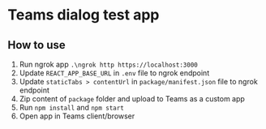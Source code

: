 # Teams dialog test app
## How to use
1. Run ngrok app ``.\ngrok http https://localhost:3000``
2. Update ``REACT_APP_BASE_URL`` in ``.env`` file to ngrok endpoint
3. Update  ``staticTabs > contentUrl`` in ``package/manifest.json`` file to ngrok endpoint
4. Zip content of ``package`` folder and upload to Teams as a custom app
5. Run ``npm install`` and ``npm start``
6. Open app in Teams client/browser
